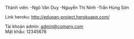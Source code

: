 Thành viên: 
-Ngô Văn Duy
-Nguyễn Thị Ninh
-Trần Hùng Sơn

Link heroku: http://edupan-project.herokuapp.com/
 
Tài khoản admin: admin@comany.com   
Mật khẩu: 12345678
